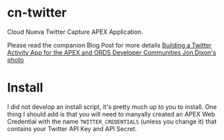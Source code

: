 # cn-twitter
Cloud Nueva Twitter Capture APEX Application.

Please read the companion Blog Post for more details [Building a Twitter Activity App for the APEX and ORDS Developer Communities
Jon Dixon's photo](https://blog.cloudnueva.com/apex-ords-on-twitter)

# Install
I did not develop an install script, it's pretty much up to you to install.
One thing I should add is that you will need to manyally created an APEX Web Credential with the name `TWITTER_CREDENTIALS` (unless you change it) that contains your Twitter API Key and API Secret.